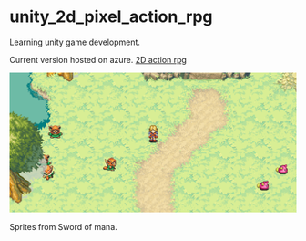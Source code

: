 # unity_2d_pixel_action_rpg
Learning unity game development.

Current version hosted on azure.
[2D action rpg](https://2darpg.azurewebsites.net/)

![2d action rpg](https://github.com/DawidNowak/unity_2d_pixel_action_rpg/blob/master/Assets/Resources/Screenshots/screenshot_2.png)

Sprites from Sword of mana.